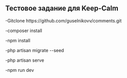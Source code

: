 
## Тестовое задание для Keep-Calm
<p> -Gitclone https://github.com/guselnikovv/comments.git </p>
<p>-composer install</p>
<p>-npm install</p>
<p>-php artisan migrate --seed</p>
<p>-php artisan serve</p>
<p>-npm run dev</p>
